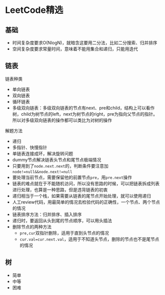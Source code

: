 # LeetCode精选

## 基础

* 时间复杂度要求O(NlogN)，就暗含这要用二分法，比如二分搜索、归并排序
* 空间复杂度要求常量时间，意味着不能用集合和递归，只能用迭代

## 链表

链表种类
* 单向链表
* 双向链表
* 循环链表
* 多级双向链表：多级双向链表的节点有next、pre和child，结构上可以看作树，child为树节点的left，next为树节点的right，pre为指向父节点的指针。所以对多级双向链表的操作都可以类比为对树的操作

解题方法
* 递归
* 多指针、快慢指针
* 单链表连接成环，解决旋转问题
* dummy节点解决链表头节点和尾节点极端情况
* 只要用到了`node.next.next`的，判断条件要注意加`node!=null&&node.next!=null`
* 要处理当前节点，需要保留他的前置节点`pre`，用`pre.next`操作
* 链表的难点就在于不能随机访问，所以没有思路的时候，可以把链表拆成列表进行处理，也算是一种思路，但是违背链表的初衷
* 递归相当于一个栈，如果需要从链表的尾节点开始处理，就可以使用递归
* 人工review代码，用最简单的情况去检验代码的正确性，一个节点、两个节点的情况
* 链表排序方法：归并排序、插入排序 
* 递归时，要返回从头到尾的节点顺序，可以用头插法
* 删除节点的两种方法
    * `pre,cur`双指针删除，适用于直到头节点的情况
    * `cur.val=cur.next.val`，适用于不知道头节点，删除的节点也不是尾节点的情况

## 树

* 简单
* 中等
* 困难